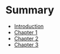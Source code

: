 # Summary

* [Introduction](README.md)
* [Chapter 1](chapter1.md)
* [Chapter 2](chapter2.md)
* [Chapter 3](chapter3.md)


